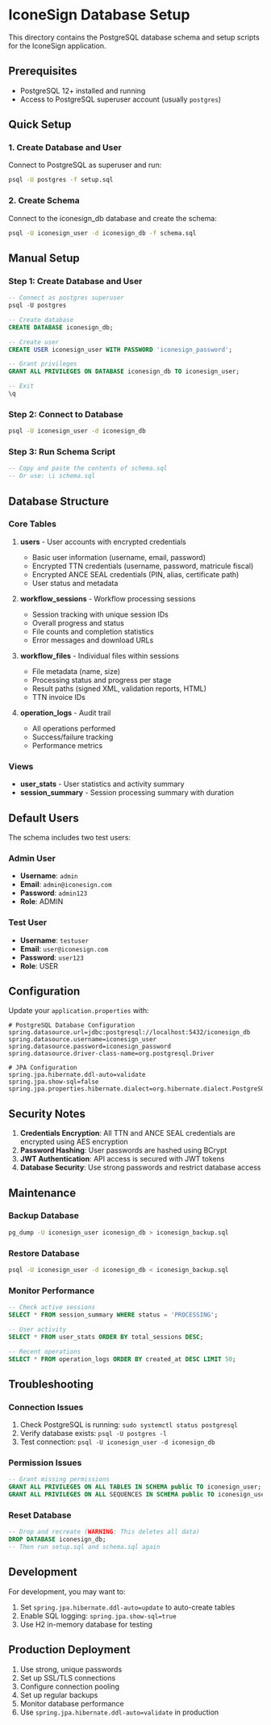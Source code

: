 # IconeSign Database Setup

This directory contains the PostgreSQL database schema and setup scripts for the IconeSign application.

## Prerequisites

- PostgreSQL 12+ installed and running
- Access to PostgreSQL superuser account (usually `postgres`)

## Quick Setup

### 1. Create Database and User

Connect to PostgreSQL as superuser and run:

```bash
psql -U postgres -f setup.sql
```

### 2. Create Schema

Connect to the iconesign_db database and create the schema:

```bash
psql -U iconesign_user -d iconesign_db -f schema.sql
```

## Manual Setup

### Step 1: Create Database and User

```sql
-- Connect as postgres superuser
psql -U postgres

-- Create database
CREATE DATABASE iconesign_db;

-- Create user
CREATE USER iconesign_user WITH PASSWORD 'iconesign_password';

-- Grant privileges
GRANT ALL PRIVILEGES ON DATABASE iconesign_db TO iconesign_user;

-- Exit
\q
```

### Step 2: Connect to Database

```bash
psql -U iconesign_user -d iconesign_db
```

### Step 3: Run Schema Script

```sql
-- Copy and paste the contents of schema.sql
-- Or use: \i schema.sql
```

## Database Structure

### Core Tables

1. **users** - User accounts with encrypted credentials
   - Basic user information (username, email, password)
   - Encrypted TTN credentials (username, password, matricule fiscal)
   - Encrypted ANCE SEAL credentials (PIN, alias, certificate path)
   - User status and metadata

2. **workflow_sessions** - Workflow processing sessions
   - Session tracking with unique session IDs
   - Overall progress and status
   - File counts and completion statistics
   - Error messages and download URLs

3. **workflow_files** - Individual files within sessions
   - File metadata (name, size)
   - Processing status and progress per stage
   - Result paths (signed XML, validation reports, HTML)
   - TTN invoice IDs

4. **operation_logs** - Audit trail
   - All operations performed
   - Success/failure tracking
   - Performance metrics

### Views

- **user_stats** - User statistics and activity summary
- **session_summary** - Session processing summary with duration

## Default Users

The schema includes two test users:

### Admin User
- **Username**: `admin`
- **Email**: `admin@iconesign.com`
- **Password**: `admin123`
- **Role**: ADMIN

### Test User
- **Username**: `testuser`
- **Email**: `user@iconesign.com`
- **Password**: `user123`
- **Role**: USER

## Configuration

Update your `application.properties` with:

```properties
# PostgreSQL Database Configuration
spring.datasource.url=jdbc:postgresql://localhost:5432/iconesign_db
spring.datasource.username=iconesign_user
spring.datasource.password=iconesign_password
spring.datasource.driver-class-name=org.postgresql.Driver

# JPA Configuration
spring.jpa.hibernate.ddl-auto=validate
spring.jpa.show-sql=false
spring.jpa.properties.hibernate.dialect=org.hibernate.dialect.PostgreSQLDialect
```

## Security Notes

1. **Credentials Encryption**: All TTN and ANCE SEAL credentials are encrypted using AES encryption
2. **Password Hashing**: User passwords are hashed using BCrypt
3. **JWT Authentication**: API access is secured with JWT tokens
4. **Database Security**: Use strong passwords and restrict database access

## Maintenance

### Backup Database

```bash
pg_dump -U iconesign_user iconesign_db > iconesign_backup.sql
```

### Restore Database

```bash
psql -U iconesign_user -d iconesign_db < iconesign_backup.sql
```

### Monitor Performance

```sql
-- Check active sessions
SELECT * FROM session_summary WHERE status = 'PROCESSING';

-- User activity
SELECT * FROM user_stats ORDER BY total_sessions DESC;

-- Recent operations
SELECT * FROM operation_logs ORDER BY created_at DESC LIMIT 50;
```

## Troubleshooting

### Connection Issues

1. Check PostgreSQL is running: `sudo systemctl status postgresql`
2. Verify database exists: `psql -U postgres -l`
3. Test connection: `psql -U iconesign_user -d iconesign_db`

### Permission Issues

```sql
-- Grant missing permissions
GRANT ALL PRIVILEGES ON ALL TABLES IN SCHEMA public TO iconesign_user;
GRANT ALL PRIVILEGES ON ALL SEQUENCES IN SCHEMA public TO iconesign_user;
```

### Reset Database

```sql
-- Drop and recreate (WARNING: This deletes all data)
DROP DATABASE iconesign_db;
-- Then run setup.sql and schema.sql again
```

## Development

For development, you may want to:

1. Set `spring.jpa.hibernate.ddl-auto=update` to auto-create tables
2. Enable SQL logging: `spring.jpa.show-sql=true`
3. Use H2 in-memory database for testing

## Production Deployment

1. Use strong, unique passwords
2. Set up SSL/TLS connections
3. Configure connection pooling
4. Set up regular backups
5. Monitor database performance
6. Use `spring.jpa.hibernate.ddl-auto=validate` in production
